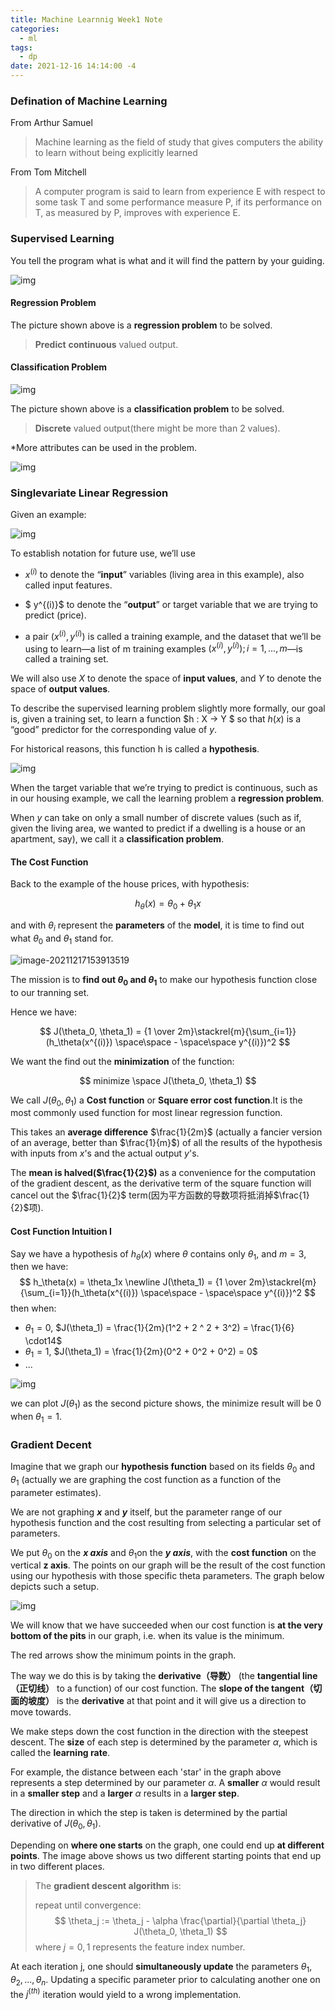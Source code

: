 ```yaml
---
title: Machine Learnnig Week1 Note
categories:
  - ml
tags:
  - dp
date: 2021-12-16 14:14:00 -4
---
```




### Defination of Machine Learning

From Arthur Samuel

> Machine learning as the field of study that gives computers the ability to learn without being explicitly learned

From Tom Mitchell

> A computer program is said to learn from experience E with respect to some task T and some performance measure P, if its performance on T, as measured by P, improves with experience E.

### Supervised Learning

You tell the program what is what and it will find the pattern by your guiding.

![img](../../../public/img/2d99281dfc992452c9d32e022ce71161.png)

#### Regression Problem

The picture shown above is a **regression problem** to be solved.

> **Predict** **continuous** valued output.

#### Classification Problem

![img](../../../public/img/4f80108ebbb6707d39b7a6da4d2a7a4e.png)

The picture shown above is a **classification problem** to be solved.

> **Discrete** valued output(there might be more than 2 values).

*More attributes can be used in the problem.

![img](../../../public/img/c34fa10153f223aa955d6717663a9f91.png)

### Singlevariate Linear Regression

Given an example:

![img](../../../public/img/44c68412e65e62686a96ad16f278571f.png)

To establish notation for future use, we’ll use

- $x^{(i)}$ to denote the “**input**” variables (living area in this example), also called input features.

- $ y^{(i)}$ to denote the “**output**” or target variable that we are trying to predict (price). 

- a pair $(x^{(i)} , y^{(i)} )$ is called a training example, and the dataset that we’ll be using to learn—a list of m training examples $(x^{(i)} , y^{(i)}); i = 1, . . . , m$—is called a training set. 

We will also use $X$ to denote the space of **input values**, and $Y$ to denote the space of **output values**.

To describe the supervised learning problem slightly more formally, our goal is, given a training set, to learn a function $h : X → Y $ so that $h(x)$ is a “good” predictor for the corresponding value of $y$. 

For historical reasons, this function h is called a **hypothesis**.

![img](../../../public/img/hypothesis-sl.png)

When the target variable that we’re trying to predict is continuous, such as in our housing example, we call the learning problem a **regression problem**. 

When $y$ can take on only a small number of discrete values (such as if, given the living area, we wanted to predict if a dwelling is a house or an apartment, say), we call it a **classification problem**.

#### The Cost Function

Back to the example of the house prices, with hypothesis:

$$
h_\theta(x) = \theta_0 + \theta_1x
$$

and with $\theta_i$ represent the **parameters** of the **model**, it is time to find out what $\theta_0$ and $\theta_1$ stand for.

![image-20211217153913519](../../../public/img/image-20211217153913519.png)

The mission is to **find out $\theta_0$ and $\theta_1$** to make our hypothesis function close to our tranning set.

Hence we have:

$$
J(\theta_0, \theta_1) = {1 \over 2m}\stackrel{m}{\sum_{i=1}}(h_\theta(x^{(i)}) \space\space - \space\space y^{(i)})^2
$$

We want the find out the **minimization** of the function:

$$
minimize \space J(\theta_0, \theta_1)
$$

We call $J(\theta_0, \theta_1)$ a **Cost function** or **Square error cost function**.It is the most commonly used function for most linear regression function.

This takes an **average difference** $\frac{1}{2m}$ (actually a fancier version of an average, better than $\frac{1}{m}$) of all the results of the hypothesis with inputs from $x$'s and the actual output $y$'s.

The **mean is halved($\frac{1}{2}$)** as a convenience for the computation of the gradient descent, as the derivative term of the square function will cancel out the $\frac{1}{2}$ term(因为平方函数的导数项将抵消掉$\frac{1}{2}$项).

#### Cost Function Intuition I

Say we have a hypothesis of $h_\theta(x)$ where $\theta$ contains only $\theta_1$, and $m = 3$, then we have:
$$
h_\theta(x) = \theta_1x
\newline
J(\theta_1) = {1 \over 2m}\stackrel{m}{\sum_{i=1}}(h_\theta(x^{(i)}) \space\space - \space\space y^{(i)})^2
$$
then when:

- $\theta_1 = 0$, $J(\theta_1) = \frac{1}{2m}(1^2 + 2 ^ 2 + 3^2) = \frac{1}{6} \cdot14$
- $\theta_1 = 1$, $J(\theta_1) = \frac{1}{2m}(0^2 + 0^2 + 0^2) = 0$
- ...

![img](../../../public/img/2c9fe871ca411ba557e65ac15d55745d.png)

we can plot $J(\theta_1)$ as the second picture shows, the minimize result will be 0 when $\theta_1 = 1$.



### Gradient Decent

Imagine that we graph our **hypothesis function** based on its fields $\theta_0$ and $\theta_1$ (actually we are graphing the cost function as a function of the parameter estimates). 

We are not graphing ***x*** and ***y*** itself, but the parameter range of our hypothesis function and the cost resulting from selecting a particular set of parameters.

We put $\theta_0$ on the ***x axis*** and  $\theta_1$on the ***y axis***, with the **cost function** on the vertical **z axis**. The points on our graph will be the result of the cost function using our hypothesis with those specific theta parameters. The graph below depicts such a setup.

![img](../../../public/img/No43vxpjKZqj8Sl8AdZwffsWj59Sq5u_iEDyMRKSv18.png)

We will know that we have succeeded when our cost function is **at the very bottom of the pits** in our graph, i.e. when its value is the minimum.  

The red arrows show the minimum points in the graph.

The way we do this is by taking the **derivative（导数）** (the **tangential line（正切线）** to a function) of our cost function. The **slope of the tangent（切面的坡度）** is the **derivative** at that point and it will give us a direction to move towards. 

We make steps down the cost function in the direction with the steepest descent. The **size** of each step is determined by the parameter $\alpha$, which is called the **learning rate**. 

For example, the distance between each 'star' in the graph above represents a step determined by our parameter $\alpha$. A **smaller** $\alpha$ would result in a **smaller step** and a **larger** $\alpha$ results in a **larger step**. 

The direction in which the step is taken is determined by the partial derivative of $J(\theta_0,\theta_1)$. 

Depending on **where one starts** on the graph, one could end up **at different points**. The image above shows us two different starting points that end up in two different places. 

> The **gradient descent algorithm** is:
>
> repeat until convergence:
> $$
> \theta_j := \theta_j - \alpha \frac{\partial}{\partial \theta_j} J(\theta_0, \theta_1)
> $$
> where $j=0,1$ represents the feature index number.
>

At each iteration j, one should **simultaneously update** the parameters $\theta_1, \theta_2,...,\theta_n$. Updating a specific parameter prior to calculating another one on the $j^{(th)}$ iteration would yield to a wrong implementation. 

